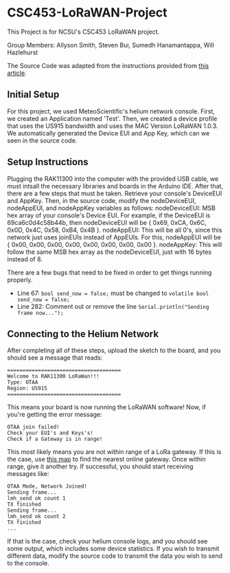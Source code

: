 # CSC453-LoRaWAN-Project
This Project is for NCSU's CSC453 LoRaWAN project.


Group Members: Allyson Smith, Steven Bui, Sumedh Hanamantappa, Will Hazlehurst

The Source Code was adapted from the instructions provided from [this article](https://www.disk91.com/2023/technology/internet-of-things-technology/lets-get-started-with-helium-rak11300-rp2040-sx1262/).

## Initial Setup
For this project, we used MeteoScientific's helium network console. First, we created an Application named 'Test'. Then, we created a device profile that uses the US915 bandwidth and uses the MAC Version LoRaWAN 1.0.3. We automatically generated the Device EUI and App Key, which can we seen in the source code.

## Setup Instructions
Plugging the RAK11300 into the computer with the provided USB cable, we must intsall the necessary libraries and boards in the Arduino IDE. After that, there are a few steps that must be taken.
Retrieve your console's DeviceEUI and AppKey. Then, in the source code, modify the nodeDeviceEUI, nodeAppEUI, and nodeAppKey variables as follows:
nodeDeviceEUI: MSB hex array of your console's Device EUI. For example, if the DeviceEUI is 69ca6c0d4c58b44b, then nodeDeviceEUI will be { 0x69, 0xCA, 0x6C, 0x0D, 0x4C, 0x58, 0xB4, 0x4B }.
nodeAppEUI: This will be all 0's, since this network just uses joinEUIs instead of AppEUIs. For this, nodeAppEUI will be { 0x00, 0x00, 0x00, 0x00, 0x00, 0x00, 0x00, 0x00 }.
nodeAppKey: This will follow the same MSB hex array as the nodeDeviceEUI, just with 16 bytes instead of 8.

There are a few bugs that need to be fixed in order to get things running properly.
- Line 67: `bool send_now = false;` must be changed to `volatile bool send_now = false;`
- Line 282: Comment out or remove the line `Serial.println("Sending frame now...");`

## Connecting to the Helium Network
After completing all of these steps, upload the sketch to the board, and you should see a message that reads:
```
=====================================
Welcome to RAK11300 LoRaWan!!!
Type: OTAA
Region: US915
=====================================
```
This means your board is now running the LoRaWAN software! Now, if you're getting the error message:
```
OTAA join failed!
Check your EUI's and Keys's!
Check if a Gateway is in range!
```
This most likely means you are not within range of a LoRa gateway. If this is the case, use [this map](https://explorer.helium.com/) to find the nearest online gateway. Once within range, give it another try. If successful, you should start receiving messages like:
```
OTAA Mode, Network Joined!
Sending frame...
lmh_send ok count 1
TX finished
Sending frame...
lmh_send ok count 2
TX finished
...
```
If that is the case, check your helium console logs, and you should see some output, which includes some device statistics.
If you wish to transmit different data, modify the source code to transmit the data you wish to send to the console.
